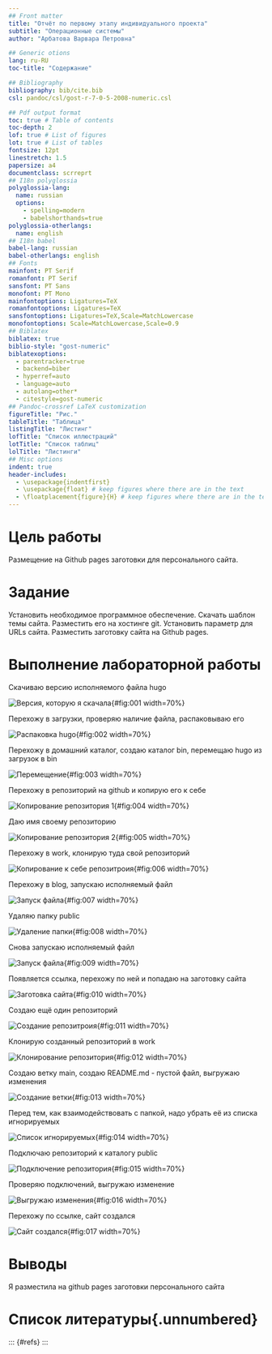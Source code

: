 ```yaml
---
## Front matter
title: "Отчёт по первому этапу индивидуального проекта"
subtitle: "Операционные системы"
author: "Арбатова Варвара Петровна"

## Generic otions
lang: ru-RU
toc-title: "Содержание"

## Bibliography
bibliography: bib/cite.bib
csl: pandoc/csl/gost-r-7-0-5-2008-numeric.csl

## Pdf output format
toc: true # Table of contents
toc-depth: 2
lof: true # List of figures
lot: true # List of tables
fontsize: 12pt
linestretch: 1.5
papersize: a4
documentclass: scrreprt
## I18n polyglossia
polyglossia-lang:
  name: russian
  options:
	- spelling=modern
	- babelshorthands=true
polyglossia-otherlangs:
  name: english
## I18n babel
babel-lang: russian
babel-otherlangs: english
## Fonts
mainfont: PT Serif
romanfont: PT Serif
sansfont: PT Sans
monofont: PT Mono
mainfontoptions: Ligatures=TeX
romanfontoptions: Ligatures=TeX
sansfontoptions: Ligatures=TeX,Scale=MatchLowercase
monofontoptions: Scale=MatchLowercase,Scale=0.9
## Biblatex
biblatex: true
biblio-style: "gost-numeric"
biblatexoptions:
  - parentracker=true
  - backend=biber
  - hyperref=auto
  - language=auto
  - autolang=other*
  - citestyle=gost-numeric
## Pandoc-crossref LaTeX customization
figureTitle: "Рис."
tableTitle: "Таблица"
listingTitle: "Листинг"
lofTitle: "Список иллюстраций"
lotTitle: "Список таблиц"
lolTitle: "Листинги"
## Misc options
indent: true
header-includes:
  - \usepackage{indentfirst}
  - \usepackage{float} # keep figures where there are in the text
  - \floatplacement{figure}{H} # keep figures where there are in the text
---
```


# Цель работы

Размещение на Github pages заготовки для персонального сайта.

# Задание

Установить необходимое программное обеспечение.
Скачать шаблон темы сайта.
Разместить его на хостинге git.
Установить параметр для URLs сайта.
Разместить заготовку сайта на Github pages.

# Выполнение лабораторной работы

Скачиваю версию исполняемого файла hugo

![Версия, которую я скачала](image/1.jpg){#fig:001 width=70%}

Перехожу в загрузки, проверяю наличие файла, распаковываю его

![Распаковка hugo](image/2.jpg){#fig:002 width=70%}

Перехожу в домашний каталог, создаю каталог bin, перемещаю hugo из загрузок в bin

![Перемещение](image/3.jpg){#fig:003 width=70%}

Перехожу в репозиторий на github и копирую его к себе

![Копирование репозитория 1](image/4.jpg){#fig:004 width=70%}

Даю имя своему репозиторию 

![Копирование репозитория 2](image/5.jpg){#fig:005 width=70%}

Перехожу в work, клонирую туда свой репозиторий

![Копирование к себе репозитроия](image/6.jpg){#fig:006 width=70%}

Перехожу в blog, запускаю исполняемый файл

![Запуск файла](image/7.jpg){#fig:007 width=70%}

Удаляю папку public

![Удаление папки](image/8.jpg){#fig:008 width=70%}

Снова запускаю исполняемый файл

![Запуск файла](image/9.jpg){#fig:009 width=70%}

Появляется ссылка, перехожу по ней и попадаю на заготовку сайта

![Заготовка сайта](image/10.jpg){#fig:010 width=70%}

Создаю ещё один репозиторий

![Создание репозитроия](image/11.jpg){#fig:011 width=70%}

Клонирую созданный репозиторий в work

![Клонирование репозитория](image/12.jpg){#fig:012 width=70%}

Создаю ветку main, создаю README.md - пустой файл, выгружаю изменения

![Создание ветки](image/13.jpg){#fig:013 width=70%}

Перед тем, как взаимодействовать с папкой, надо убрать её из списка игнорируемых

![Список игнорируемых](image/14.jpg){#fig:014 width=70%}

Подключаю репозиторий к каталогу public

![Подключение репозитория](image/15.jpg){#fig:015 width=70%}

Проверяю подключений, выгружаю изменение

![Выгружаю изменения](image/16.jpg){#fig:016 width=70%}

Перехожу по ссылке, сайт создался

![Сайт создался](image/placeimg_800_600_tech.jpg){#fig:017 width=70%}

# Выводы

Я разместила на github pages заготовки персонального сайта

# Список литературы{.unnumbered}

::: {#refs}
:::
